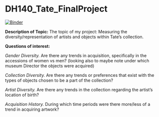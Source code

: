 # DH140_Tate_FinalProject


[![Binder](https://mybinder.org/badge_logo.svg)](https://mybinder.org/v2/gh/samanthamanuel/DH140_Tate_FinalProject/HEAD)


**Description of Topic:**
The topic of my project: Measuring the diversity/representation of artists and objects within Tate’s collection. 


**Questions of interest:**


*Gender Diversity.* Are there any trends in acquisition, specifically in the accessions of women vs men? (looking also to maybe note under which museum Director the objects were acquired)

*Collection Diversity.* Are there any trends or preferences that exist with the types of objects chosen to be a part of the collection? 

*Artist Diversity.* Are there any trends in the collection regarding the artist’s location of birth? 

*Acquisition History.* During which time periods were there more/less of a trend in acquiring artwork? 
